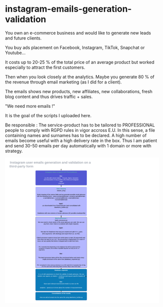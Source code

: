 # instagram-emails-generation-validation

You own an e-commerce business and would like to generate new leads and future clients. 

You buy ads placement on Facebook, Instagram, TikTok, Snapchat or Youtube... 

It costs up to 20-25 % of the total price of an average product but worked especially to attract the first customers.

Then when you look closely at the analytics. Maybe you generate 80 % of the revenue through email marketing (as I did for a client). 

The emails shows new products, new affiliates, new collaborations, fresh blog content and thus drives traffic + sales.

"We need more emails !"

It is the goal of the scripts I uploaded here. 


Be responsible : The service-product has to be tailored to PROFESSIONAL people to comply with RGPD rules in vigor accross E.U. In this sense, a file containing names and                          surnames has to be declared.
                 A high number of emails become useful with a high delivery rate in the box. Thus I am patient and send 30-50 emails per day automatically with 1 domain 
                 or more with strategy.
         
         
         
![Diagramme de séquence](https://github.com/JeremieDec/instagram-emails-generation-validation/blob/main/diagram.png)

        
        
